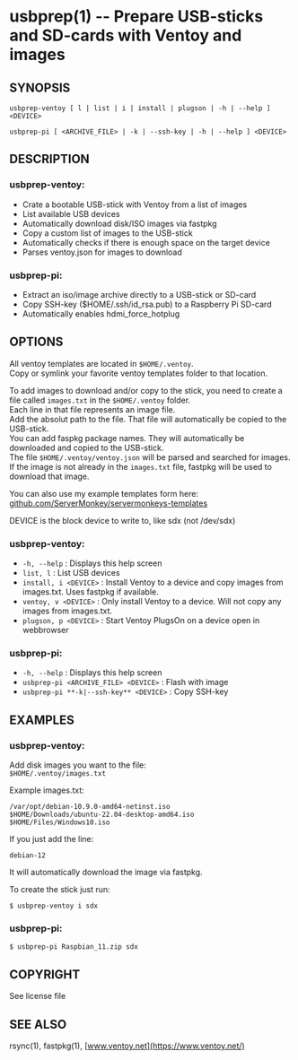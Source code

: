 usbprep(1) -- Prepare USB-sticks and SD-cards with Ventoy and images
=============================================

## SYNOPSIS

`usbprep-ventoy [ l | list | i | install | plugson | -h | --help ] <DEVICE>`

`usbprep-pi [ <ARCHIVE_FILE> | -k | --ssh-key | -h | --help ] <DEVICE>`

## DESCRIPTION

### usbprep-ventoy:

- Crate a bootable USB-stick with Ventoy from a list of images
- List available USB devices
- Automatically download disk/ISO images via fastpkg
- Copy a custom list of images to the USB-stick
- Automatically checks if there is enough space on the target device
- Parses ventoy.json for images to download

### usbprep-pi:

- Extract an iso/image archive directly to a USB-stick or SD-card
- Copy SSH-key ($HOME/.ssh/id_rsa.pub) to a Raspberry Pi SD-card
- Automatically enables hdmi_force_hotplug

## OPTIONS

All ventoy templates are located in `$HOME/.ventoy`.  
Copy or symlink your favorite ventoy templates folder to that location.

To add images to download and/or copy to the stick, you need to create a file
called `images.txt` in the `$HOME/.ventoy` folder.  
Each line in that file represents an image file.  
Add the absolut path to the file. That file will automatically be copied to the
USB-stick.  
You can add faspkg package names. They will automatically be downloaded and
copied to the USB-stick.  
The file `$HOME/.ventoy/ventoy.json` will be parsed and searched for images.  
If the image is not already in the `images.txt` file, fastpkg will be used to
download that image.

You can also use my example templates form here:  
[github.com/ServerMonkey/servermonkeys-templates](https://github.com/ServerMonkey/servermonkeys-templates/tree/main/templates/ventoy)

DEVICE is the block device to write to, like sdx (not /dev/sdx)

### usbprep-ventoy:

* `-h, --help` : Displays this help screen
* `list, l` : List USB devices
* `install, i <DEVICE>` : Install Ventoy to a device and copy images from
  images.txt. Uses fastpkg if available.
* `ventoy, v <DEVICE>` : Only install Ventoy to a device. Will not copy
  any images from images.txt.
* `plugson, p <DEVICE>` : Start Ventoy PlugsOn on a device open in webbrowser

### usbprep-pi:

* `-h, --help` : Displays this help screen
* `usbprep-pi <ARCHIVE_FILE> <DEVICE>` : Flash with image
* `usbprep-pi **-k|--ssh-key** <DEVICE>` : Copy SSH-key

## EXAMPLES

### usbprep-ventoy:

Add disk images you want to the file:  
`$HOME/.ventoy/images.txt`

Example images.txt:

    /var/opt/debian-10.9.0-amd64-netinst.iso
    $HOME/Downloads/ubuntu-22.04-desktop-amd64.iso
    $HOME/Files/Windows10.iso

If you just add the line:

    debian-12

It will automatically download the image via fastpkg.

To create the stick just run:

    $ usbprep-ventoy i sdx

### usbprep-pi:

    $ usbprep-pi Raspbian_11.zip sdx

## COPYRIGHT

See license file

## SEE ALSO

rsync(1), fastpkg(1), [www.ventoy.net](https://www.ventoy.net/)
